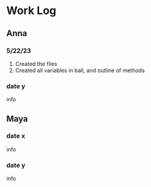 # Work Log

## Anna

### 5/22/23

1. Created the files
2. Created all variables in ball, and outline of methods

### date y

info


## Maya

### date x

info

### date y

info
